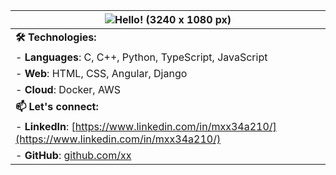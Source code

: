 


| ![Hello! (3240 x 1080 px)](https://github.com/user-attachments/assets/c3c5a49e-f984-44eb-99c3-527565961b41)  | 
| -------------------------------------------------------------------------------------------------- 
| **🛠️ Technologies:**                                                                             |
| - **Languages**: C, C++, Python, TypeScript, JavaScript                                          |
| - **Web**: HTML, CSS, Angular, Django                                                            |
| - **Cloud**: Docker, AWS                                                                         |
| **📫 Let's connect:**                                                                            |
| - **LinkedIn**: [https://www.linkedin.com/in/mxx34a210/](https://www.linkedin.com/in/mxx34a210/) |
| - **GitHub**: [github.com/xx](https://github.com/xx)                                             |
